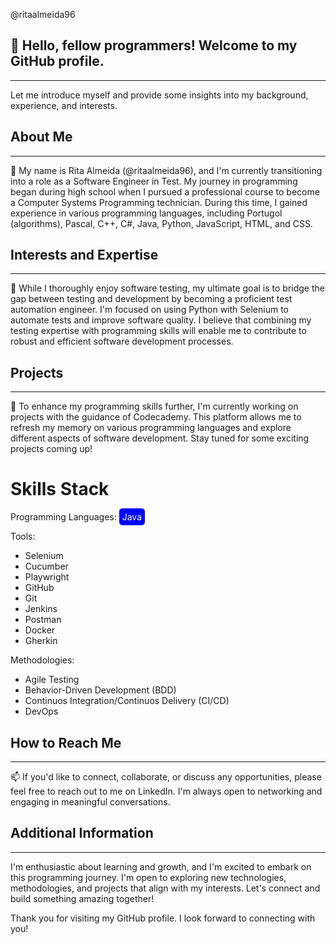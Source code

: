 @ritaalmeida96

<h2>👋 Hello, fellow programmers! Welcome to my GitHub profile.</h2>
<hr>
<p>Let me introduce myself and provide some insights into my background, experience, and interests.</p>

<h2>About Me</h2>
<hr>
<p>🌱 My name is Rita Almeida (@ritaalmeida96), and I'm currently transitioning into a role as a Software Engineer in Test. My journey in programming began during high school when I pursued a professional course to become a Computer Systems Programming technician. During this time, I gained experience in various programming languages, including Portugol (algorithms), Pascal, C++, C#, Java, Python, JavaScript, HTML, and CSS.</p>

<h2>Interests and Expertise</h2>
<hr>
<p>👀 While I thoroughly enjoy software testing, my ultimate goal is to bridge the gap between testing and development by becoming a proficient test automation engineer. I'm focused on using Python with Selenium to automate tests and improve software quality. I believe that combining my testing expertise with programming skills will enable me to contribute to robust and efficient software development processes.</p>

<h2>Projects</h2>
<hr>
<p>💞️ To enhance my programming skills further, I'm currently working on projects with the guidance of Codecademy. This platform allows me to refresh my memory on various programming languages and explore different aspects of software development. Stay tuned for some exciting projects coming up!</p>

# Skills Stack


Programming Languages:
<span style="background-color: blue; color: white; padding: 5px; border-radius: 5px;">Java</span>

Tools:
- <span class="skill-label selenium">Selenium</span>
- <span class="skill-label cucumber">Cucumber</span>
- <span class="skill-label playwright">Playwright</span>
- <span class="skill-label github">GitHub</span>
- <span class="skill-label git">Git</span>
- <span class="skill-label jenkins">Jenkins</span>
- <span class="skill-label postman">Postman</span>
- <span class="skill-label docker">Docker</span>
- <span class="skill-label gherkin">Gherkin</span>

Methodologies:
- <span class="skill-label agile-testing">Agile Testing</span>
- <span class="skill-label bdd">Behavior-Driven Development (BDD)</span>
- <span class="skill-label ci-cd">Continuos Integration/Continuos Delivery (CI/CD)</span>
- <span class="skill-label devops">DevOps</span>


<h2>How to Reach Me</h2>
<hr>
<p>📫 If you'd like to connect, collaborate, or discuss any opportunities, please feel free to reach out to me on LinkedIn. I'm always open to networking and engaging in meaningful conversations.</p>

<h2>Additional Information</h2>
<hr>
<p>I'm enthusiastic about learning and growth, and I'm excited to embark on this programming journey. I'm open to exploring new technologies, methodologies, and projects that align with my interests. Let's connect and build something amazing together!</p>

<p>Thank you for visiting my GitHub profile. I look forward to connecting with you!</p>

<!---
ritaalmeida96/ritaalmeida96 is a ✨ special ✨ repository because its `README.md` (this file) appears on your GitHub profile.
You can click the Preview link to take a look at your changes.
--->
